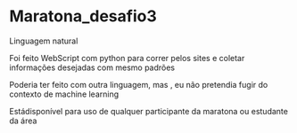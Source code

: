# Maratona_desafio3
Linguagem natural

Foi feito WebScript com python para correr pelos sites e coletar informações desejadas com mesmo padrões

Poderia ter feito com outra linguagem, mas , eu não pretendia fugir do contexto de machine learning

Estádisponível para uso de qualquer participante da maratona  ou estudante da área 
